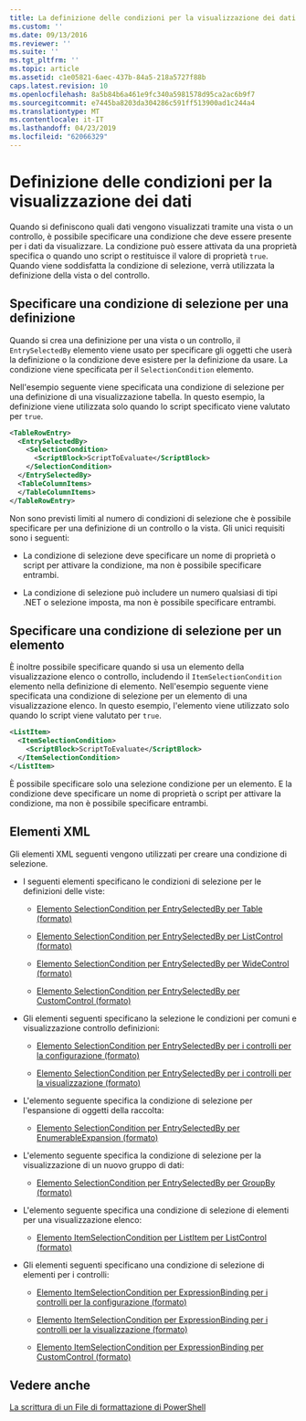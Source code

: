```yaml
---
title: La definizione delle condizioni per la visualizzazione dei dati | Microsoft Docs
ms.custom: ''
ms.date: 09/13/2016
ms.reviewer: ''
ms.suite: ''
ms.tgt_pltfrm: ''
ms.topic: article
ms.assetid: c1e05821-6aec-437b-84a5-218a5727f88b
caps.latest.revision: 10
ms.openlocfilehash: 8a5b84b6a461e9fc340a5981578d95ca2ac6b9f7
ms.sourcegitcommit: e7445ba8203da304286c591ff513900ad1c244a4
ms.translationtype: MT
ms.contentlocale: it-IT
ms.lasthandoff: 04/23/2019
ms.locfileid: "62066329"
---
```

# <a name="defining-conditions-for-displaying-data"></a>Definizione delle condizioni per la visualizzazione dei dati

Quando si definiscono quali dati vengono visualizzati tramite una vista o un controllo, è possibile specificare una condizione che deve essere presente per i dati da visualizzare. La condizione può essere attivata da una proprietà specifica o quando uno script o restituisce il valore di proprietà `true`. Quando viene soddisfatta la condizione di selezione, verrà utilizzata la definizione della vista o del controllo.

## <a name="specifying-a-selection-condition-for-a-definition"></a>Specificare una condizione di selezione per una definizione

Quando si crea una definizione per una vista o un controllo, il `EntrySelectedBy` elemento viene usato per specificare gli oggetti che userà la definizione o la condizione deve esistere per la definizione da usare. La condizione viene specificata per il `SelectionCondition` elemento.

Nell'esempio seguente viene specificata una condizione di selezione per una definizione di una visualizzazione tabella. In questo esempio, la definizione viene utilizzata solo quando lo script specificato viene valutato per `true`.

```xml
<TableRowEntry>
  <EntrySelectedBy>
    <SelectionCondition>
      <ScriptBlock>ScriptToEvaluate</ScriptBlock>
    </SelectionCondition>
  </EntrySelectedBy>
  <TableColumnItems>
  </TableColumnItems>
</TableRowEntry>

```

Non sono previsti limiti al numero di condizioni di selezione che è possibile specificare per una definizione di un controllo o la vista. Gli unici requisiti sono i seguenti:

- La condizione di selezione deve specificare un nome di proprietà o script per attivare la condizione, ma non è possibile specificare entrambi.

- La condizione di selezione può includere un numero qualsiasi di tipi .NET o selezione imposta, ma non è possibile specificare entrambi.

## <a name="specifying-a-selection-condition-for-an-item"></a>Specificare una condizione di selezione per un elemento

È inoltre possibile specificare quando si usa un elemento della visualizzazione elenco o controllo, includendo il `ItemSelectionCondition` elemento nella definizione di elemento. Nell'esempio seguente viene specificata una condizione di selezione per un elemento di una visualizzazione elenco. In questo esempio, l'elemento viene utilizzato solo quando lo script viene valutato per `true`.

```xml
<ListItem>
  <ItemSelectionCondition>
    <ScriptBlock>ScriptToEvaluate</ScriptBlock>
  </ItemSelectionCondition>
</ListItem>

```

È possibile specificare solo una selezione condizione per un elemento. E la condizione deve specificare un nome di proprietà o script per attivare la condizione, ma non è possibile specificare entrambi.

## <a name="xml-elements"></a>Elementi XML

 Gli elementi XML seguenti vengono utilizzati per creare una condizione di selezione.

- I seguenti elementi specificano le condizioni di selezione per le definizioni delle viste:

    - [Elemento SelectionCondition per EntrySelectedBy per Table (formato)](./selectioncondition-element-for-entryselectedby-for-tablecontrol-format.md)

    - [Elemento SelectionCondition per EntrySelectedBy per ListControl (formato)](./selectioncondition-element-for-entryselectedby-for-listcontrol-format.md)

    - [Elemento SelectionCondition per EntrySelectedBy per WideControl (formato)](./selectioncondition-element-for-entryselectedby-for-widecontrol-format.md)

    - [Elemento SelectionCondition per EntrySelectedBy per CustomControl (formato)](./selectioncondition-element-for-entryselectedby-for-customcontrol-format.md)

- Gli elementi seguenti specificano la selezione le condizioni per comuni e visualizzazione controllo definizioni:

    - [Elemento SelectionCondition per EntrySelectedBy per i controlli per la configurazione (formato)](./selectioncondition-element-for-entryselectedby-for-controls-for-configuration-format.md)

    - [Elemento SelectionCondition per EntrySelectedBy per i controlli per la visualizzazione (formato)](./selectioncondition-element-for-entryselectedby-for-controls-for-view-format.md)

- L'elemento seguente specifica la condizione di selezione per l'espansione di oggetti della raccolta:

    - [Elemento SelectionCondition per EntrySelectedBy per EnumerableExpansion (formato)](./selectioncondition-element-for-entryselectedby-for-enumerableexpansion-format.md)

- L'elemento seguente specifica la condizione di selezione per la visualizzazione di un nuovo gruppo di dati:

    - [Elemento SelectionCondition per EntrySelectedBy per GroupBy (formato)](./selectioncondition-element-for-entryselectedby-for-groupby-format.md)

- L'elemento seguente specifica una condizione di selezione di elementi per una visualizzazione elenco:

    - [Elemento ItemSelectionCondition per ListItem per ListControl (formato)](./itemselectioncondition-element-for-listitem-for-listcontrol-format.md)

- Gli elementi seguenti specificano una condizione di selezione di elementi per i controlli:

    - [Elemento ItemSelectionCondition per ExpressionBinding per i controlli per la configurazione (formato)](./itemselectioncondition-element-for-expressionbinding-for-controls-for-configuration-format.md)

    - [Elemento ItemSelectionCondition per ExpressionBinding per i controlli per la visualizzazione (formato)](./itemselectioncondition-element-for-expressionbinding-for-controls-for-view-format.md)

    - [Elemento ItemSelectionCondition per ExpressionBinding per CustomControl (formato)](./itemselectioncondition-element-for-expressionbinding-for-customcontrol-format.md)

## <a name="see-also"></a>Vedere anche

[La scrittura di un File di formattazione di PowerShell](./writing-a-powershell-formatting-file.md)
